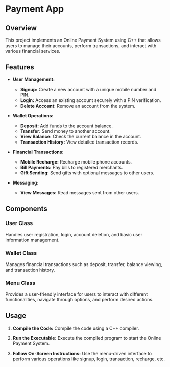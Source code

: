 # Payment App
## Overview

This project implements an Online Payment System using C++ that allows users to manage their accounts, perform transactions, and interact with various financial services.

## Features

- **User Management:**
  - **Signup:** Create a new account with a unique mobile number and PIN.
  - **Login:** Access an existing account securely with a PIN verification.
  - **Delete Account:** Remove an account from the system.

- **Wallet Operations:**
  - **Deposit:** Add funds to the account balance.
  - **Transfer:** Send money to another account.
  - **View Balance:** Check the current balance in the account.
  - **Transaction History:** View detailed transaction records.

- **Financial Transactions:**
  - **Mobile Recharge:** Recharge mobile phone accounts.
  - **Bill Payments:** Pay bills to registered merchants.
  - **Gift Sending:** Send gifts with optional messages to other users.

- **Messaging:**
  - **View Messages:** Read messages sent from other users.

## Components

### User Class

Handles user registration, login, account deletion, and basic user information management.

### Wallet Class

Manages financial transactions such as deposit, transfer, balance viewing, and transaction history.

### Menu Class

Provides a user-friendly interface for users to interact with different functionalities, navigate through options, and perform desired actions.

## Usage

1. **Compile the Code:** Compile the code using a C++ compiler.
   
2. **Run the Executable:** Execute the compiled program to start the Online Payment System.

3. **Follow On-Screen Instructions:** Use the menu-driven interface to perform various operations like signup, login, transaction, recharge, etc.
